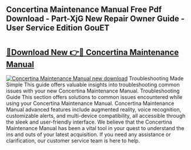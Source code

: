 ## Concertina Maintenance Manual Free Pdf Download - Part-XjG New Repair Owner Guide - User Service Edition GouET

# <h2><a href="http://bc35066.oget.top/?id=Concertina+Maintenance+Manual">🔗Download New 👉🔴 Concertina Maintenance Manual</a></h2>

[![Concertina Maintenance Manual new download](https://i.imgur.com/5g1atiW.png)](http://bc35066.oget.top/?id=Concertina+Maintenance+Manual)
Troubleshooting Made Simple This guide offers valuable insights into troubleshooting common issues with your new Concertina Maintenance Manual. Troubleshooting Guide This section offers solutions to common issues encountered while using your Concertina Maintenance Manual. Concertina Maintenance Manual advanced features include augmented reality, voice recognition, customizable alerts, and multi-device compatibility, all accessible through the sleek and user-friendly interface. We believe that the Concertina Maintenance Manual has been a vital tool in your quest to understand the ins and outs of your latest acquisition. If you need any assistance or clarification, our customer service team is here to help.
